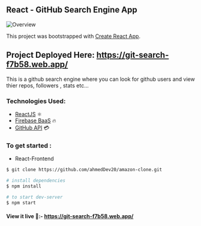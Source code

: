 ## React - GitHub Search Engine App

![Overview](https://i.imgur.com/l7omi8w.png)

This project was bootstrapped with [Create React App](https://github.com/facebook/create-react-app).

## Project Deployed Here: https://git-search-f7b58.web.app/

This is a github search engine where you can look for github users and view thier repos, followers , stats etc...

### Technologies Used:

- <a href="https://reactjs.org/">ReactJS</a> ⚛
- <a href="https://firebase.google.com/docs/">Firebase BaaS</a> 🔥
- <a href="https://api.github.com/">GitHub API</a> 💳

### To get started :

- React-Frontend

```sh
$ git clone https://github.com/ahmedDev20/amazon-clone.git

# install dependencies
$ npm install

# to start dev-server
$ npm start
```

#### View it live 🔴:- https://git-search-f7b58.web.app/
